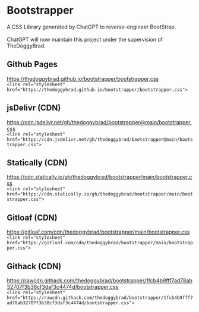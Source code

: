 # Bootstrapper
A CSS Library generated by ChatGPT to reverse-engineer BootStrap.
<br><br>
ChatGPT will now maintain this project under the supervision of TheDoggyBrad.

## Github Pages
https://thedoggybrad.github.io/bootstrapper/bootstrapper.css<br>
```<link rel="stylesheet" href="https://thedoggybrad.github.io/bootstrapper/bootstrapper.css">```

## jsDelivr (CDN)
https://cdn.jsdelivr.net/gh/thedoggybrad/bootstrapper@main/bootstrapper.css<br>
```<link rel="stylesheet" href="https://cdn.jsdelivr.net/gh/thedoggybrad/bootstrapper@main/bootstrapper.css">```

## Statically (CDN)
https://cdn.statically.io/gh/thedoggybrad/bootstrapper/main/bootstrapper.css<br>
```<link rel="stylesheet" href="https://cdn.statically.io/gh/thedoggybrad/bootstrapper/main/bootstrapper.css">```

## Gitloaf (CDN)
https://gitloaf.com/cdn/thedoggybrad/bootstrapper/main/bootstrapper.css<br>
```<link rel="stylesheet" href="https://gitloaf.com/cdn/thedoggybrad/bootstrapper/main/bootstrapper.css">```

## Githack (CDN)
https://rawcdn.githack.com/thedoggybrad/bootstrapper/1fcb4b9fff7ad78ab32707f3b38cf3daf3c4474d/bootstrapper.css<br>
```<link rel="stylesheet" href="https://rawcdn.githack.com/thedoggybrad/bootstrapper/1fcb4b9fff7ad78ab32707f3b38cf3daf3c4474d/bootstrapper.css">```
